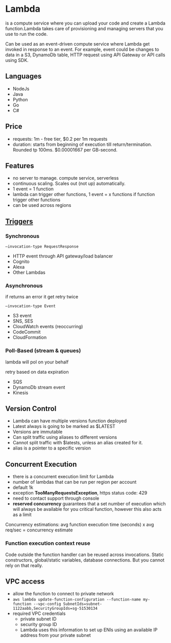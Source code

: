 # Lambda

is a compute service where you can upload your code and create a Lambda function.Lambda takes care of provisioning and managing servers that you use to run the code.

Can be used as an event-driven compute service where Lambda get invoked in response to an event. For example, event could be changes to data in a S3, DynamoDb table, HTTP request using API Gateway or API calls using SDK.

## Languages
- NodeJs
- Java
- Python
- Go
- C#

## Price
- requests: 1m - free tier, $0.2 per 1m requests
- duration: starts from beginning of execution till return/termination. Rounded tp 100ms. $0.00001667 per GB-second.

## Features
- no server to manage. compute service, serverless
- continuous scaling. Scales out (not up) automatically.
- 1 event = 1 function
- lambda can trigger other functions, 1 event = x functions if function trigger other functions
- can be used across regions


## [Triggers](https://aws.amazon.com/blogs/architecture/understanding-the-different-ways-to-invoke-lambda-functions/)
### Synchronous 
```—invocation-type RequestResponse```
- HTTP event through API gateway/load balancer
- Cognito
- Alexa
- Other Lambdas

### Asynchronous 
if returns an error it get retry twice

```—invocation-type Event```
- S3 event
- SNS, SES
- CloudWatch events (reoccurring)
- CodeCommit
- CloudFormation

### Poll-Based (stream & queues)
lambda will pol on your behalf

retry based on data expiration

- SQS
- DynamoDb stream event 
- Kinesis

## Version Control
- Lambda can have multiple versions function deployed
- Latest always is going to be marked as $LATEST
- Versions are immutable
- Can split traffic using aliases to different versions
- Cannot split traffic with $latests, unless an alias created for it.
- alias is a pointer to a specific version

## Concurrent Execution
- there is a concurrent execution limit for Lambda
- number of lambdas that can be run per region per account
- default 1k
- exception __TooManyRequestsException__, https status code: 429
- need to contact support through console
- __reserved concurrency__ guarantees that a set number of execution which will always be available for you critical function, however this also acts as a limit

Concurrency estimations:
avg function execution time (seconds) x avg req/sec = concurrency estimate

### Function execution context reuse
Code outside the function handler can be reused across invocations.
Static constructors, global/static variables, database connections. But you cannot rely on that really.

## VPC access
- allow the function to connect to private network
- ```aws lambda update-function-configuration --function-name my-function --vpc-config SubnetIds=subnet-1122aabb,SecurityGroupIds=sg-51530134```
- required VPC credentials
    - private subnet ID
    - security group ID
    - Lambda uses this information to set up ENIs using an available IP address from your private subnet

